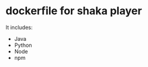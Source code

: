 dockerfile for shaka player
===========================

It includes:

* Java 
* Python
* Node
* npm